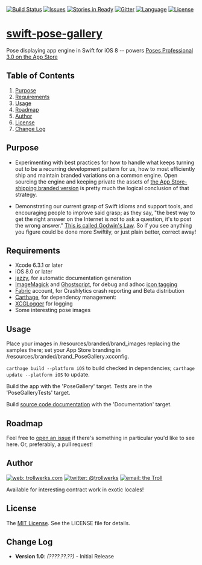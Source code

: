 [![Build Status](https://travis-ci.org/alexcurylo/swift-pose-gallery.svg?branch=develop)](https://travis-ci.org/alexcurylo/swift-pose-gallery)
[![Issues](https://img.shields.io/github/issues/alexcurylo/swift-pose-gallery.svg?style=flat
            )](https://github.com/alexcurylo/swift-pose-gallery/issues)
[![Stories in Ready](https://badge.waffle.io/alexcurylo/swift-pose-gallery.png?label=ready&title=Ready)](https://waffle.io/alexcurylo/swift-pose-gallery)
[![Gitter](https://badges.gitter.im/Join%20Chat.svg)](https://gitter.im/alexcurylo/swift-pose-gallery)
[![Language](http://img.shields.io/badge/language-swift-brightgreen.svg?style=flat)](https://developer.apple.com/swift)
[![License](http://img.shields.io/badge/license-MIT-lightgrey.svg?style=flat)](http://mit-license.org)
<!---
 # https://github.com/venmo/slather/issues/39 -- track Swift support status
 [![Coverage Status](https://coveralls.io/repos/alexcurylo/swift-pose-gallery/badge.png)](https://coveralls.io/r/alexcurylo/swift-pose-gallery)
 --> 

[swift-pose-gallery](https://github.com/alexcurylo/swift-pose-gallery)
==================

Pose displaying app engine in Swift for iOS 8 -- powers [Poses Professional 3.0 on the App Store](https://itunes.apple.com/us/app/poses-professional-guide-to/id357099619?mt=8&at=10l4B9&ct=SRCreadme)

## Table of Contents

1. [Purpose](#purpose)
2. [Requirements](#requirements)
3. [Usage](#usage)
4. [Roadmap](#roadmap)
5. [Author](#author)
6. [License](#license)
6. [Change Log](#change-log)

## Purpose

- Experimenting with best practices for how to handle what keeps turning out to be a recurring development pattern for us, how to most efficiently ship and maintain branded variations on a common engine. Open sourcing the engine and keeping private the assets of [the App Store-shipping branded version](https://itunes.apple.com/us/app/poses-professional-guide-to/id357099619?mt=8&at=10l4B9&ct=SRCreadme) is pretty much the logical conclusion of that strategy.

- Demonstrating our current grasp of Swift idioms and support tools, and encouraging people to improve said grasp; as they say, "the best way to get the right answer on the Internet is not to ask a question, it's to post the wrong answer." [This is called Godwin's Law](http://meta.wikimedia.org/wiki/Cunningham%27s_Law). So if you see anything you figure could be done more Swiftily, or just plain better, correct away!

## Requirements

- Xcode 6.3.1 or later
- iOS 8.0 or later
- [jazzy](https://github.com/realm/jazzy), for automatic documentation generation
- [ImageMagick](http://www.imagemagick.org) and [Ghostscript](http://www.ghostscript.com), for debug and adhoc [icon tagging](https://gist.github.com/dulaccc/a52154ac4c007db2be55)
- [Fabric](https://fabric.io) account, for Crashlytics crash reporting and Beta distribution
- [Carthage](https://github.com/Carthage/Carthage), for dependency management:
 - [XCGLogger](https://github.com/DaveWoodCom/XCGLogger) for logging
- Some interesting pose images

## Usage

Place your images in /resources/branded/brand_images replacing the samples there; set your App Store branding in /resources/branded/brand_PoseGallery.xcconfig.

 `carthage build --platform iOS` to build checked in dependencies; `carthage update --platform iOS` to update.

Build the app with the 'PoseGallery' target. Tests are in the 'PoseGalleryTests' target.
 
Build [source code documentation](PoseGallery/docs/) with the 'Documentation' target.

## Roadmap

Feel free to [open an issue](https://github.com/alexcurylo/swift-pose-gallery/issues/new) if there's something in particular you'd like to see here. Or, preferably, a pull request!

## Author

[![web: trollwerks.com](http://img.shields.io/badge/web-www.trollwerks.com-green.svg?style=flat)](http://trollwerks.com) 
[![twitter: @trollwerks](http://img.shields.io/badge/twitter-%40trollwerks-blue.svg?style=flat)](https://twitter.com/trollwerks) 
[![email: the Troll](http://img.shields.io/badge/email-alex%40alexcurylo.com-orange.svg?style=flat)](mailto:alex@alexcurylo.com) 

Available for interesting contract work in exotic locales!

## License

The [MIT License](http://opensource.org/licenses/MIT). See the LICENSE file for details.
 
## Change Log
 
 * **Version 1.0**: *(????.??.??)* - Initial Release

